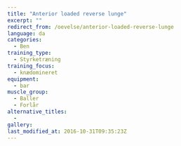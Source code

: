 ```yaml
---
title: "Anterior loaded reverse lunge"
excerpt: ""
redirect_from: /oevelse/anterior-loaded-reverse-lunge
language: da
categories:
  - Ben
training_type: 
  - Styrketræning
training_focus: 
  - knædomineret
equipment:
  - bar
muscle_group:
  - Baller
  - Forlår
alternative_titles:
  - 
gallery:
last_modified_at: 2016-10-31T09:35:23Z
---
```




